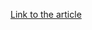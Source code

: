 [Link to the article](https://www.pwc.com/gx/en/issues/cybersecurity/cyber-threat-intelligence/tortoise-and-malwahare.html)
